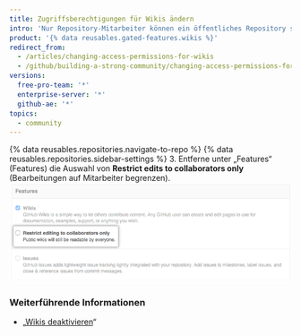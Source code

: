 ```yaml
---
title: Zugriffsberechtigungen für Wikis ändern
intro: 'Nur Repository-Mitarbeiter können ein öffentliches Repository standardmäßig bearbeiten, aber Du kannst jedem Benutzer mit einem {% data variables.product.product_name %}-Konto erlauben, Dein Wiki zu bearbeiten.'
product: '{% data reusables.gated-features.wikis %}'
redirect_from:
  - /articles/changing-access-permissions-for-wikis
  - /github/building-a-strong-community/changing-access-permissions-for-wikis
versions:
  free-pro-team: '*'
  enterprise-server: '*'
  github-ae: '*'
topics:
  - community
---
```


{% data reusables.repositories.navigate-to-repo %}
{% data reusables.repositories.sidebar-settings %}
3. Entferne unter „Features“ (Features) die Auswahl von **Restrict edits to collaborators only** (Bearbeitungen auf Mitarbeiter begrenzen). ![Wiki-Bearbeitung einschränken](/assets/images/help/wiki/wiki_restrict_editing.png)

### Weiterführende Informationen

- „[Wikis deaktivieren](/communities/documenting-your-project-with-wikis/disabling-wikis)“
